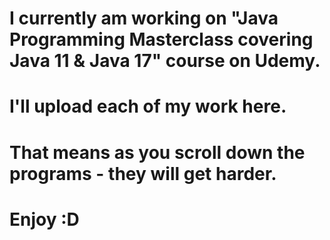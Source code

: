 # I currently am working on "Java Programming Masterclass covering Java 11 & Java 17" course on Udemy.
# I'll upload each of my work here. 
# That means as you scroll down the programs - they will get harder. 
# Enjoy :D
